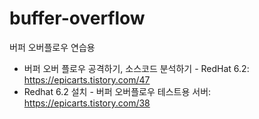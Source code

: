 # buffer-overflow
버퍼 오버플로우 연습용

	
- 버퍼 오버 플로우 공격하기, 소스코드 분석하기 - RedHat 6.2: https://epicarts.tistory.com/47
- Redhat 6.2 설치 - 버퍼 오버플로우 테스트용 서버: https://epicarts.tistory.com/38
